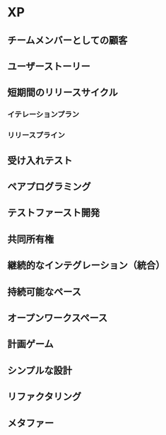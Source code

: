 # XP
## チームメンバーとしての顧客
## ユーザーストーリー
## 短期間のリリースサイクル
### イテレーションプラン
### リリースプライン
## 受け入れテスト
## ペアプログラミング
## テストファースト開発
## 共同所有権
## 継続的なインテグレーション（統合）
## 持続可能なペース
## オープンワークスペース
## 計画ゲーム
## シンプルな設計
## リファクタリング
## メタファー